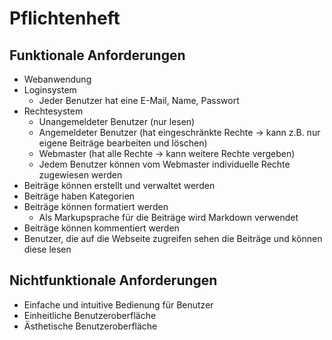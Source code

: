 # Pflichtenheft

## Funktionale Anforderungen

- Webanwendung
- Loginsystem
  - Jeder Benutzer hat eine E-Mail, Name, Passwort 
- Rechtesystem
  - Unangemeldeter Benutzer (nur lesen)
  - Angemeldeter Benutzer (hat eingeschränkte Rechte -> kann z.B. nur eigene Beiträge bearbeiten und löschen)
  - Webmaster (hat alle Rechte -> kann weitere Rechte vergeben)
  - Jedem Benutzer können vom Webmaster individuelle Rechte zugewiesen werden
- Beiträge können erstellt und verwaltet werden
- Beiträge haben Kategorien
- Beiträge können formatiert werden
  - Als Markupsprache für die Beiträge wird Markdown verwendet
- Beiträge können kommentiert werden
- Benutzer, die auf die Webseite zugreifen sehen die Beiträge und können diese lesen 



## Nichtfunktionale Anforderungen

- Einfache und intuitive Bedienung für Benutzer
- Einheitliche Benutzeroberfläche
- Ästhetische Benutzeroberfläche

